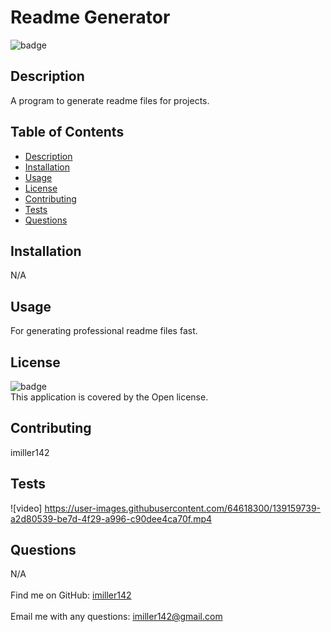 <h1>Readme Generator</h1>
  
![badge](https://img.shields.io/badge/license-Open-brightgreen)<br />
## Description
A program to generate readme files for projects.
## Table of Contents
- [Description](#description)
- [Installation](#installation)
- [Usage](#usage)
- [License](#license)
- [Contributing](#contributing)
- [Tests](#tests)
- [Questions](#questions)
## Installation
N/A
## Usage
For generating professional readme files fast.
## License
![badge](https://img.shields.io/badge/license-Open-brightgreen)
<br />
This application is covered by the Open license. 
## Contributing
imiller142
## Tests
![video] https://user-images.githubusercontent.com/64618300/139159739-a2d80539-be7d-4f29-a996-c90dee4ca70f.mp4


## Questions
N/A<br />
<br />
Find me on GitHub: [imiller142](https://github.com/imiller142)<br />
<br />
Email me with any questions: imiller142@gmail.com
    
